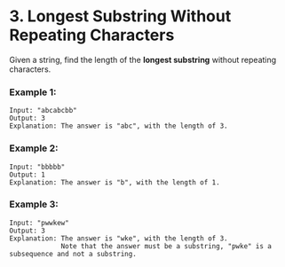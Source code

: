 # 3. Longest Substring Without Repeating Characters

Given a string, find the length of the **longest substring** without repeating characters.

### Example 1:

```
Input: "abcabcbb"
Output: 3 
Explanation: The answer is "abc", with the length of 3. 
```

### Example 2:

```
Input: "bbbbb"
Output: 1
Explanation: The answer is "b", with the length of 1.
```

### Example 3:

```
Input: "pwwkew"
Output: 3
Explanation: The answer is "wke", with the length of 3. 
             Note that the answer must be a substring, "pwke" is a subsequence and not a substring.
```
